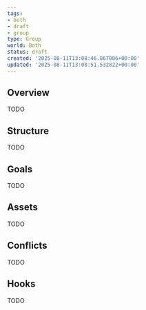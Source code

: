```yaml
---
tags:
- both
- draft
- group
type: Group
world: Both
status: draft
created: '2025-08-11T13:08:46.867006+00:00'
updated: '2025-08-11T13:08:51.532822+00:00'
---
```



## Overview

TODO
## Structure

TODO
## Goals

TODO
## Assets

TODO
## Conflicts

TODO
## Hooks

TODO
